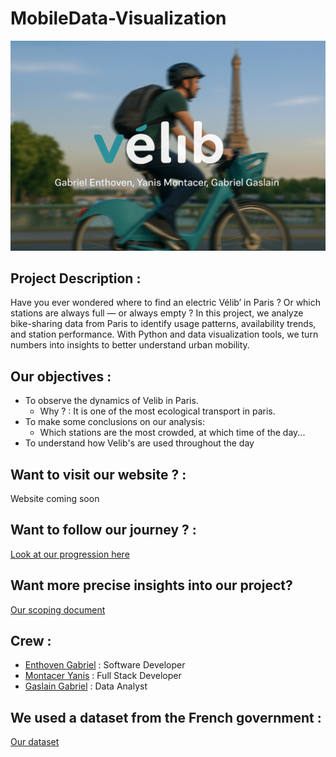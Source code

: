 # MobileData-Visualization

![Teaser](./teaser.png)

## Project Description : 

Have you ever wondered where to find an electric Vélib’ in Paris ? Or which stations are always full — or always empty ?
In this project, we analyze bike-sharing data from Paris to identify usage patterns, availability trends, and station performance. With Python and data visualization tools, we turn numbers into insights to better understand urban mobility.

## Our objectives :

- To observe the dynamics of Velib in Paris.
  - Why ? : It is one of the most ecological transport in paris.
- To make some conclusions on our analysis:
  - Which stations are the most crowded, at which time of the day...
- To understand how Velib's are used throughout the day

## Want to visit our website ? : 

Website coming soon

## Want to follow our journey ? :

[Look at our progression here](./Progress_wiki)

## Want more precise insights into our project?

[Our scoping document](./Scoping_Document.md)

## Crew :

- [Enthoven Gabriel](https://github.com/gabentho) : Software Developer
- [Montacer Yanis](https://github.com/YanisMtcr) : Full Stack Developer
- [Gaslain Gabriel](https://github.com/gabgsln) : Data Analyst

## We used a dataset from the French government :

[Our dataset](https://transport.data.gouv.fr/datasets/velib-velos-et-bornes-disponibilite-temps-reel)
